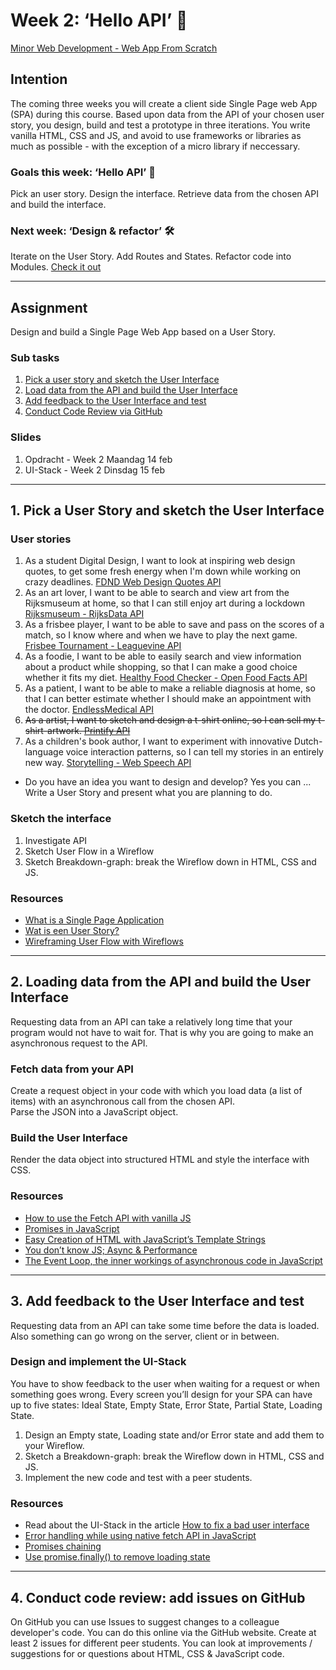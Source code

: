 # Week 2: ‘Hello API’ 🐒

[Minor Web Development - Web App From Scratch](https://github.com/cmda-minor-web/web-app-from-scratch-2122)

## Intention

The coming three weeks you will create a client side Single Page web App (SPA) during this course. Based upon data from the API of your chosen user story, you design, build and test a prototype in three iterations. You write vanilla HTML, CSS and JS, and avoid to use frameworks or libraries as much as possible - with the exception of a micro library if neccessary. 

### Goals this week: ‘Hello API’ 🐒

Pick an user story. Design the interface. Retrieve data from the chosen API and build the interface.

### Next week: ‘Design & refactor’ 🛠

Iterate on the User Story. Add Routes and States. Refactor code into Modules. [Check it out](https://github.com/cmda-minor-web/web-app-from-scratch-2122/blob/main/course/week-3.md)


---  

## Assignment

Design and build a Single Page Web App based on a User Story.

### Sub tasks

1. [Pick a user story and sketch the User Interface](#1-pick-a-user-story-and-sketch-the-user-interface)
2. [Load data from the API and build the User Interface](#2-loading-data-from-the-api-and-build-the-user-interface)
3. [Add feedback to the User Interface and test](#3-add-feedback-to-the-user-interface-and-test)
4. [Conduct Code Review via GitHub](#4-conduct-code-review-add-issues-on-github)

### Slides

1. Opdracht - Week 2 Maandag 14 feb
2. UI-Stack - Week 2 Dinsdag 15 feb


---  

## 1. Pick a User Story and sketch the User Interface

### User stories

1. As a student Digital Design, I want to look at inspiring web design quotes, to get some fresh energy when I'm down while working on crazy deadlines.
[FDND Web Design Quotes API](https://github.com/cmda-minor-web/web-app-from-scratch-2122/blob/main/course/fdnd-quotes.md)
2. As an art lover, I want to be able to search and view art from the Rijksmuseum at home, so that I can still enjoy art during a lockdown
[Rijksmuseum - RijksData API](https://github.com/cmda-minor-web/web-app-from-scratch-2122/blob/main/course/rijksmuseum.md)
3. As a frisbee player, I want to be able to save and pass on the scores of a match, so I know where and when we have to play the next game. 
[Frisbee Tournament - Leaguevine API](https://github.com/cmda-minor-web/web-app-from-scratch-2122/blob/main/course/frisbee-tournament.md)
4. As a foodie, I want to be able to easily search and view information about a product while shopping,
so that I can make a good choice whether it fits my diet.
[Healthy Food Checker - Open Food Facts API](https://github.com/cmda-minor-web/web-app-from-scratch-2122/blob/main/course/healthy-food-checker.md)
5. As a patient, I want to be able to make a reliable diagnosis at home, so that I can better estimate whether I should make an appointment with the doctor.
[EndlessMedical API](https://github.com/cmda-minor-web/web-app-from-scratch-2122/blob/main/course/endless-medical.md)
6. ~~As a artist, I want to sketch and design a t-shirt online, so I can sell my t-shirt-artwork.
[Printify API](https://github.com/cmda-minor-web/web-app-from-scratch-2122/blob/main/course/t-shirt-maker.md)~~
7. As a children's book author, I want to experiment with innovative Dutch-language voice interaction patterns, so I can tell my stories in an entirely new way.
[Storytelling - Web Speech API](https://github.com/cmda-minor-web/web-app-from-scratch-2122/blob/main/course/storytelling.md)

- Do you have an idea you want to design and develop? Yes you can ... Write a User Story and present what you are planning to do.

### Sketch the interface

1. Investigate API
2. Sketch User Flow in a Wireflow
3. Sketch Breakdown-graph: break the Wireflow down in HTML, CSS and JS.

### Resources

- [What is a Single Page Application](https://www.monocubed.com/what-is-single-page-application/)
- [Wat is een User Story?](https://agilescrumgroup.nl/wat-is-een-user-story/)
- [Wireframing User Flow with Wireflows](https://balsamiq.com/learn/articles/wireflows/)

---

## 2. Loading data from the API and build the User Interface

Requesting data from an API can take a relatively long time that your program would not have to wait for.
That is why you are going to make an asynchronous request to the API.

### Fetch data from your API

Create a request object in your code with which you load data (a list of items) with an asynchronous call from the chosen API.  
Parse the JSON into a JavaScript object.

### Build the User Interface

Render the data object into structured HTML and style the interface with CSS.  

### Resources

- [How to use the Fetch API with vanilla JS](https://gomakethings.com/how-to-use-the-fetch-api-with-vanilla-js/)
- [Promises in JavaScript](https://gomakethings.com/promises-in-javascript/)
- [Easy Creation of HTML with JavaScript’s Template Strings](https://wesbos.com/template-strings-html)
- [You don’t know JS; Async & Performance](https://github.com/getify/You-Dont-Know-JS/blob/1st-ed/async%20&%20performance/README.md#you-dont-know-js-async--performance)
- [The Event Loop, the inner workings of asynchronous code in JavaScript](https://www.youtube.com/watch?v=8aGhZQkoFbQ)

---  

## 3. Add feedback to the User Interface and test

Requesting data from an API can take some time before the data is loaded. Also something can go wrong on the server, client or in between. 


### Design and implement the UI-Stack

You have to show feedback to the user when waiting for a request or when something goes wrong.
Every screen you’ll design for your SPA can have up to five states: Ideal State, Empty State, Error State, Partial State, Loading State. 

1. Design an Empty state, Loading state and/or Error state and add them to your Wireflow.
2. Sketch a Breakdown-graph: break the Wireflow down in HTML, CSS and JS.
3. Implement the new code and test with a peer students. 


### Resources

- Read about the UI-Stack in the article [How to fix a bad user interface](https://www.scotthurff.com/posts/why-your-user-interface-is-awkward-youre-ignoring-the-ui-stack/#example)
- [Error handling while using native fetch API in JavaScript](https://learnwithparam.com/blog/how-to-handle-fetch-errors/)
- [Promises chaining](https://javascript.info/promise-chaining)
- [Use promise.finally() to remove loading state](https://developer.mozilla.org/en-US/docs/Web/JavaScript/Reference/Global_Objects/Promise/finally)  
 
 
 <!-- ## 3. Fork GitHub repository for this course and setup the README.md

All code and documentation that you write (for all courses and projects in this minor) will be in a GitHub repository. Make a neat layout of files and folders. Make sure that the code can also be viewed via GitHub Pages as rendered HTML, CSS & JavaScript. A Github repo is only complete if it contains a description and readme (with a poster image of the project). We have already prepared a repository that you can fork.

Fork this repository: https://github.com/cmda-minor-web/web-app-from-scratch-2122

Open issues on your repo so that you can get feedback!
Publish your web app with Github pages and add the link to the web app in the repo description.

A good app comes with a good README.md in which you describe the application. Add the chapters below and document your app.

- linkToLiveDemo? review (assignment): assignGrade (1);  
- What does your app do, what is the goal? Add the USer Story and explain your app design (passing butter)  
- Which API is used and what are the possibilities and limitations? (rate limit)
- Which actors are there in your application? (actor diagram)  
- How does flowed interaction through the application? (interaction diagram)
- Which design patterns and best practices
- What would you like to add (feature wishlist / backlog)  

*(Also see the commented hints in the README.md)* 

### Resources

- [GitHub Hello World (getting started)](https://guides.github.com/activities/hello-world/)
- [Git command explorer](https://gitexplorer.com/)
- [Github Pages](https://pages.github.com/)
- [A list of awesome READMEs](https://github.com/cmda-minor-web/web-app-from-scratch-1819/network/members)
-->

---  

## 4. Conduct code review: add issues on GitHub

On GitHub you can use Issues to suggest changes to a colleague developer's code. You can do this online via the GitHub website.
Create at least 2 issues for different peer students. You can look at improvements / suggestions for or questions about HTML, CSS & JavaScript code.
